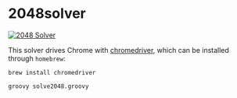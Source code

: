 # 2048solver

[![2048 Solver](http://img.youtube.com/vi/afBG0tturk8/0.jpg)](http://www.youtube.com/watch?v=afBG0tturk8 "2048 Solver")

This solver drives Chrome with [chromedriver](http://code.google.com/p/selenium/wiki/ChromeDriver), which can be installed through `homebrew`:

    brew install chromedriver
    
    groovy solve2048.groovy
